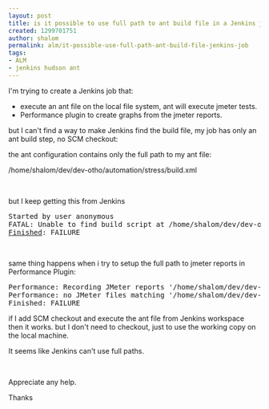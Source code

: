 ```yaml
---
layout: post
title: is it possible to use full path to ant build file in a Jenkins job?
created: 1299701751
author: shalom
permalink: alm/it-possible-use-full-path-ant-build-file-jenkins-job
tags:
- ALM
- jenkins hudson ant
---
```

<p>I'm trying to create a Jenkins job that:</p>
<ul>
    <li>execute an ant file on the local file system, ant will execute jmeter tests.</li>
    <li>Performance plugin to create graphs from the jmeter reports.</li>
</ul>
<p>but I can't find a way to make Jenkins find the build file, my job has only an ant build step, no SCM checkout:</p>
<p>the ant configuration contains only the full path to my ant file:</p>
<p>/home/shalom/dev/dev-otho/automation/stress/build.xml</p>
<p>&nbsp;</p>
<p>but I keep getting this from Jenkins</p>
<pre>
Started by user anonymous
FATAL: Unable to find build script at /home/shalom/dev/dev-otho/automation/stress/build.xml
<a class="lowkey" href="http://stacktrace.hudson-labs.org/search?query=Finished">Finished</a>: FAILURE
</pre>
<p>&nbsp;</p>
<p>same thing happens when i try to setup the full path to jmeter reports in Performance Plugin:</p>
<pre>
Performance: Recording JMeter reports '/home/shalom/dev/dev-otho/automation/stress/results/*.jtl'
Performance: no JMeter files matching '/home/shalom/dev/dev-otho/automation/stress/results/*.jtl' have been found. Has the report generated?. Setting Build to FAILURE
Finished: FAILURE
</pre>
<p>if I&nbsp;add SCM checkout and execute the ant file from Jenkins workspace then it works. but I don't need to checkout, just to use the working copy on the local machine.</p>
<p>It seems like Jenkins can't use full paths.</p>
<p>&nbsp;</p>
<p>Appreciate any help.</p>
<p>Thanks</p>
